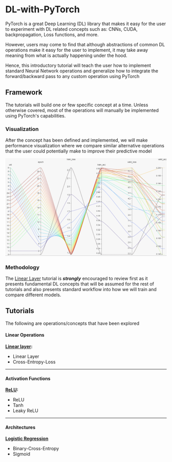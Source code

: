 # DL-with-PyTorch

PyTorch is a great Deep Learning (DL) library that makes it easy for the user to experiment with DL related concepts such as: CNNs, CUDA, backpropagation, Loss functions, and more.

However, users may come to find that although abstractions of common DL operations make it easy for the user to implement, it may take away meaning from what is actually happening under the hood.

Hence, this introductory tutorial will teach the user how to implement standard Neural Network operations and generalize how to integrate the forward/backward pass to any custom operation using PyTorch

## Framework

The tutorials will build one or few specific concept at a time. Unless otherwise covered, most of the operations will manually be implemented using PyTorch's capabilities.

### Visualization

After the concept has been defined and implemented, we will make performance visualization where we compare similar alternative operations that the user could potentially make to improve their predictive model

![hiplot.PNG](https://github.com/Erick7451/DL-with-PyTorch/blob/master/img/hiplot.PNG?raw=true)

### Methodology

The [Linear Layer](https://github.com/Erick7451/DL-with-PyTorch/blob/master/Jupyter_Notebooks/Linear%20Layer.ipynb) tutorial is ***strongly*** encouraged to review first as it presents fundamental DL concepts that will be assumed for the rest of tutorials and also presents standard workflow into how we will train and compare different models.

## Tutorials

The following are operations/concepts that have been explored

#### Linear Operations

**[Linear layer](https://github.com/Erick7451/DL-with-PyTorch/blob/master/Jupyter_Notebooks/Linear%20Layer.ipynb):**

* Linear Layer
* Cross-Entropy-Loss

---

#### Activation Functions

**[ReLU](https://github.com/Erick7451/DL-with-PyTorch/blob/master/Jupyter_Notebooks/ReLU.ipynb):**

* ReLU
* Tanh
* Leaky ReLU

---

#### Architectures

**[Logistic Regression](https://github.com/Erick7451/DL-with-PyTorch/blob/master/Jupyter_Notebooks/logistic_regression.ipynb)**

* Binary-Cross-Entropy
* Sigmoid







